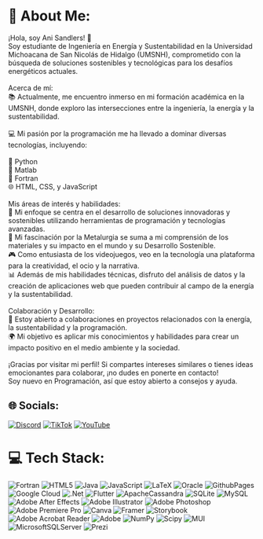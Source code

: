 # 💫 About Me:
¡Hola, soy Ani Sandlers! 👋<br>Soy estudiante de Ingeniería en Energía y Sustentabilidad en la Universidad Michoacana de San Nicolás de Hidalgo (UMSNH), comprometido con la búsqueda de soluciones sostenibles y tecnológicas para los desafíos energéticos actuales.<br><br>Acerca de mí:<br>📚 Actualmente, me encuentro inmerso en mi formación académica en la UMSNH, donde exploro las intersecciones entre la ingeniería, la energía y la sustentabilidad.<br><br>💻 Mi pasión por la programación me ha llevado a dominar diversas tecnologías, incluyendo:<br><br>🐍 Python<br>🔢 Matlab<br>🚀 Fortran<br>🌐 HTML, CSS, y JavaScript<br><br>Mis áreas de interés y habilidades:<br>🌱 Mi enfoque se centra en el desarrollo de soluciones innovadoras y sostenibles utilizando herramientas de programación y tecnologías avanzadas.<br>🔧 Mi fascinación por la Metalurgia se suma a mi comprensión de los materiales y su impacto en el mundo y su Desarrollo Sostenible.<br>🎮 Como entusiasta de los videojuegos, veo en la tecnología una plataforma para la creatividad, el ocio y la narrativa.<br>📊 Además de mis habilidades técnicas, disfruto del análisis de datos y la creación de aplicaciones web que pueden contribuir al campo de la energía y la sustentabilidad.<br><br>Colaboración y Desarrollo:<br>🤝 Estoy abierto a colaboraciones en proyectos relacionados con la energía, la sustentabilidad y la programación.<br>🌍 Mi objetivo es aplicar mis conocimientos y habilidades para crear un impacto positivo en el medio ambiente y la sociedad.<br><br>¡Gracias por visitar mi perfil! Si compartes intereses similares o tienes ideas emocionantes para colaborar, ¡no dudes en ponerte en contacto!<br>Soy nuevo en Programación, así que estoy abierto a consejos y ayuda.


## 🌐 Socials:
[![Discord](https://img.shields.io/badge/Discord-%237289DA.svg?logo=discord&logoColor=white)](https://discord.gg/ani_sandlers) [![TikTok](https://img.shields.io/badge/TikTok-%23000000.svg?logo=TikTok&logoColor=white)](https://tiktok.com/@LunaAkefu) [![YouTube](https://img.shields.io/badge/YouTube-%23FF0000.svg?logo=YouTube&logoColor=white)](https://www.youtube.com/channel/UCHlfvEdaw5VERLqEMeB6xvg) 

# 💻 Tech Stack:
![Fortran](https://img.shields.io/badge/Fortran-%23734F96.svg?style=for-the-badge&logo=fortran&logoColor=white) ![HTML5](https://img.shields.io/badge/html5-%23E34F26.svg?style=for-the-badge&logo=html5&logoColor=white) ![Java](https://img.shields.io/badge/java-%23ED8B00.svg?style=for-the-badge&logo=openjdk&logoColor=white) ![JavaScript](https://img.shields.io/badge/javascript-%23323330.svg?style=for-the-badge&logo=javascript&logoColor=%23F7DF1E) ![LaTeX](https://img.shields.io/badge/latex-%23008080.svg?style=for-the-badge&logo=latex&logoColor=white) ![Oracle](https://img.shields.io/badge/Oracle-F80000?style=for-the-badge&logo=oracle&logoColor=white) ![GithubPages](https://img.shields.io/badge/github%20pages-121013?style=for-the-badge&logo=github&logoColor=white) ![Google Cloud](https://img.shields.io/badge/GoogleCloud-%234285F4.svg?style=for-the-badge&logo=google-cloud&logoColor=white) ![.Net](https://img.shields.io/badge/.NET-5C2D91?style=for-the-badge&logo=.net&logoColor=white) ![Flutter](https://img.shields.io/badge/Flutter-%2302569B.svg?style=for-the-badge&logo=Flutter&logoColor=white) ![ApacheCassandra](https://img.shields.io/badge/cassandra-%231287B1.svg?style=for-the-badge&logo=apache-cassandra&logoColor=white) ![SQLite](https://img.shields.io/badge/sqlite-%2307405e.svg?style=for-the-badge&logo=sqlite&logoColor=white) ![MySQL](https://img.shields.io/badge/mysql-%2300000f.svg?style=for-the-badge&logo=mysql&logoColor=white) ![Adobe After Effects](https://img.shields.io/badge/Adobe%20After%20Effects-9999FF.svg?style=for-the-badge&logo=Adobe%20After%20Effects&logoColor=white) ![Adobe Illustrator](https://img.shields.io/badge/adobe%20illustrator-%23FF9A00.svg?style=for-the-badge&logo=adobe%20illustrator&logoColor=white) ![Adobe Photoshop](https://img.shields.io/badge/adobe%20photoshop-%2331A8FF.svg?style=for-the-badge&logo=adobe%20photoshop&logoColor=white) ![Adobe Premiere Pro](https://img.shields.io/badge/Adobe%20Premiere%20Pro-9999FF.svg?style=for-the-badge&logo=Adobe%20Premiere%20Pro&logoColor=white) ![Canva](https://img.shields.io/badge/Canva-%2300C4CC.svg?style=for-the-badge&logo=Canva&logoColor=white) ![Framer](https://img.shields.io/badge/Framer-black?style=for-the-badge&logo=framer&logoColor=blue) ![Storybook](https://img.shields.io/badge/-Storybook-FF4785?style=for-the-badge&logo=storybook&logoColor=white) ![Adobe Acrobat Reader](https://img.shields.io/badge/Adobe%20Acrobat%20Reader-EC1C24.svg?style=for-the-badge&logo=Adobe%20Acrobat%20Reader&logoColor=white) ![Adobe](https://img.shields.io/badge/adobe-%23FF0000.svg?style=for-the-badge&logo=adobe&logoColor=white) ![NumPy](https://img.shields.io/badge/numpy-%23013243.svg?style=for-the-badge&logo=numpy&logoColor=white) ![Scipy](https://img.shields.io/badge/SciPy-%230C55A5.svg?style=for-the-badge&logo=scipy&logoColor=%white) ![MUI](https://img.shields.io/badge/MUI-%230081CB.svg?style=for-the-badge&logo=mui&logoColor=white) ![MicrosoftSQLServer](https://img.shields.io/badge/Microsoft%20SQL%20Server-CC2927?style=for-the-badge&logo=microsoft%20sql%20server&logoColor=white) ![Prezi](https://img.shields.io/badge/Prezi-%23000000.svg?style=for-the-badge&logo=Prezi&logoColor=white)


<!-- Proudly created with GPRM ( https://gprm.itsvg.in ) -->
